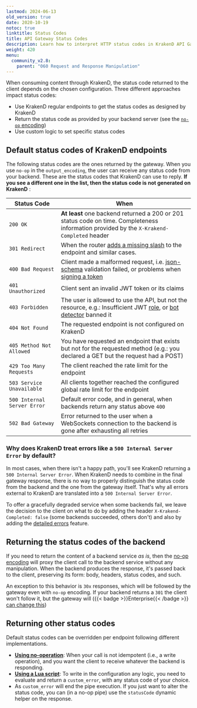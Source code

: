 ```yaml
---
lastmod: 2024-06-13
old_version: true
date: 2020-10-19
notoc: true
linktitle: Status Codes
title: API Gateway Status Codes
description: Learn how to interpret HTTP status codes in KrakenD API Gateway, ensuring accurate and meaningful responses to API consumers
weight: 420
menu:
  community_v2.8:
    parent: "060 Request and Response Manipulation"
---
```


When consuming content through KrakenD, the status code returned to the client depends on the chosen configuration. Three different approaches impact status codes:

- Use KrakenD regular endpoints to get the status codes as designed by KrakenD
- Return the status code as provided by your backend server (see the [`no-op` encoding](/docs/v2.8/endpoints/no-op/))
- Use custom logic to set specific status codes

## Default status codes of KrakenD endpoints
The following status codes are the ones returned by the gateway. When you use `no-op` in the `output_encoding`, the user can receive any status code from your backend. These are the status codes that KrakenD can use to reply. **If you see a different one in the list, then the status code is not generated on KrakenD** :

| Status Code                 | When                               |
|-----------------------------|-------------------------------------------|
| `200 OK` | **At least** one backend returned a 200 or 201 status code on time. Completeness information provided by the `X-Krakend-Completed` header |
| `301 Redirect` | When the router [adds a missing slash](/docs/v2.8/service-settings/router-options/) to the endpoint and similar cases. |
| `400 Bad Request` | Client made a malformed request, i.e. [json-schema](/docs/v2.8/endpoints/json-schema/) validation failed, or problems when [signing a token](/docs/v2.8/authorization/jwt-signing/) |
| `401 Unauthorized` | Client sent an invalid JWT token or its claims |
| `403 Forbidden` | The user is allowed to use the API, but not the resource, e.g.: Insufficient JWT [role](/docs/v2.8/authorization/jwt-validation/), or [bot detector](/docs/v2.8/throttling/botdetector/) banned it |
| `404 Not Found` | The requested endpoint is not configured on KrakenD |
| `405 Method Not Allowed` | You have requested an endpoint that exists but not for the requested method (e.g.: you declared a GET but the request had a POST) |
| `429 Too Many Requests` | The client reached the rate limit for the endpoint |
| `503 Service Unavailable` | All clients together reached the configured global rate limit for the endpoint |
| `500 Internal Server Error` | Default error code, and in general, when backends return any status above `400` |
| `502 Bad Gateway`           | Error returned to the user when a WebSockets connection to the backend is gone after exhausting all retries |

### Why does KrakenD treat errors like a `500 Internal Server Error` by default?

In most cases, when there isn't a happy path, you'll see KrakenD returning a `500 Internal Server Error`. When KrakenD needs to combine in the final gateway response, there is no way to properly distinguish the status code from the backend and the one from the gateway itself. That's why all errors external to KrakenD are translated into a `500 Internal Server Error`.

To offer a gracefully degraded service when some backends fail, we leave the decision to the client on what to do by adding the header `X-Krakend-Completed: false` (some backends succeeded, others don't) and also by adding the [detailed errors](/docs/v2.8/backends/detailed-errors/) feature.

## Returning the status codes of the backend

If you need to return the content of a backend service *as is*, then the [no-op encoding](/docs/v2.8/endpoints/no-op/) will proxy the client call to the backend service without any manipulation. When the backend produces the response, it's passed back to the client, preserving its form: body, headers, status codes, and such.

An exception to this behavior is `30x` responses, which will be followed by the gateway even with `no-op` encoding. If your backend returns a `301` the client won't follow it, but the gateway will ({{< badge >}}Enterprise{{< /badge >}} [can change this](/docs/enterprise/backends/client-redirect/))


## Returning other status codes

Default status codes can be overridden per endpoint following different implementations.

- **[Using no-operation](/docs/v2.8/endpoints/no-op/)**: When your call is not idempotent (i.e., a write operation), and you want the client to receive whatever the backend is responding.
- **[Using a Lua script](/docs/v2.8/endpoints/lua/)**: To write in the configuration any logic, you need to evaluate and return a `custom_error`, with any status code of your choice.
- As `custom_error` will end the pipe execution. If you just want to alter the status code, you can (in a no-op pipe) use the `statusCode` dynamic helper on the response.
